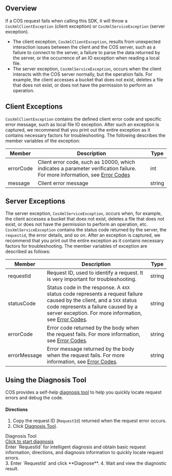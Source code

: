 ## Overview

If a COS request fails when calling this SDK, it will throw a `CosXmlClientException` (client exception) or `CosXmlServiceException` (server exception).
- The client exception, `CosXmlClientException`, results from unexpected interaction issues between the client and the COS server, such as a failure to connect to the server, a failure to parse the data returned by the server, or the occurrence of an IO exception when reading a local file.
- The server exception, `CosXmlServiceException`, occurs when the client interacts with the COS server normally, but the operation fails. For example, the client accesses a bucket that does not exist, deletes a file that does not exist, or does not have the permission to perform an operation.


## Client Exceptions

`CosXmlClientException` contains the defined client error code and specific error message, such as local file IO exception. After such an exception is captured, we recommend that you print out the entire exception as it contains necessary factors for troubleshooting. The following describes the member variables of the exception:

| Member | Description | Type |
| ---- | ---- | ---- |
| errorCode | Client error code, such as 10000, which indicates a parameter verification failure. For more information, see [Error Codes](https://www.tencentcloud.com/document/product/436/30610) | int |
|message| Client error message |string|

## Server Exceptions

The server exception, `CosXmlServiceException`, occurs when, for example, the client accesses a bucket that does not exist, deletes a file that does not exist, or does not have the permission to perform an operation, etc. `CosXmlServiceException` contains the status code returned by the server, the `requestid`, the error details, and so on. After an exception is captured, we recommend that you print out the entire exception as it contains necessary factors for troubleshooting. The member variables of exception are described as follows:

| Member | Description | Type |
| ------------ | ---------------------------------------- | --------- |
| requestId | Request ID, used to identify a request. It is very important for troubleshooting. | string |
| statusCode | Status code in the response. A `4XX` status code represents a request failure caused by the client, and a `5XX` status code represents a failure caused by a server exception. For more information, see [Error Codes](https://www.tencentcloud.com/document/product/436/7730). | string |
| errorCode | Error code returned by the body when the request fails. For more information, see [Error Codes](https://www.tencentcloud.com/document/product/436/7730). | string |
| errorMessage | Error message returned by the body when the request fails. For more information, see [Error Codes](https://www.tencentcloud.com/document/product/436/7730). | string |


## Using the Diagnosis Tool

COS provides a self-help [diagnosis tool](https://console.cloud.tencent.com/cos5/diagnose) to help you quickly locate request errors and debug the code.

#### Directions
1. Copy the request ID (`RequestId`) returned when the request error occurs.
2. Click [Diagnosis Tool](https://console.cloud.tencent.com/cos5/diagnose).
<div class="rno-api-explorer">
    <div class="rno-api-explorer-inner">
        <div class="rno-api-explorer-hd">
            <div class="rno-api-explorer-title">
                Diagnosis Tool
            </div>
            <a href="https://console.cloud.tencent.com/cos5/diagnose" class="rno-api-explorer-btn" hotrep="doc.api.explorerbtn" target="_blank"><i class="rno-icon-explorer"></i>Click to start diagnosis</a>
        </div>
        <div class="rno-api-explorer-body">
            <div class="rno-api-explorer-cont">
                Enter `RequestId` for intelligent diagnosis and obtain basic request information, directions, and diagnosis information to quickly locate request errors.
            </div>
        </div>
    </div>
</div>
3. Enter `RequestId` and click **Diagnose**.
4. Wait and view the diagnostic result.
